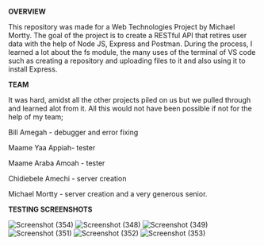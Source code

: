 **OVERVIEW**

This repository was made for a Web Technologies Project by Michael Mortty. The goal of the project is to create a RESTful API that retires user data with the help of Node JS, Express and Postman. During the process, I learned a lot about the fs module, the many uses of the terminal of VS code such as creating a repository and uploading files to it and also using it to install Express. 


**TEAM**

It was hard, amidst all the other projects piled on us but we pulled through and learned alot from it.
All this would not have been possible if not for the help of my team;

Bill Amegah - debugger and error fixing 

Maame Yaa Appiah- tester

Maame Araba Amoah - tester

Chidiebele Amechi - server creation

Michael Mortty -  server creation
and a very generous senior.


**TESTING SCREENSHOTS**

![Screenshot (354)](https://github.com/user-attachments/assets/b98667ce-bf01-45ca-a590-44ad92ca12cc)
![Screenshot (348)](https://github.com/user-attachments/assets/a3d803f9-31bb-481b-a561-711acab8b50b)
![Screenshot (349)](https://github.com/user-attachments/assets/8f9e5897-2a27-4ce7-9842-b1daccd8cf98)
![Screenshot (351)](https://github.com/user-attachments/assets/a9cb4be8-cbe9-4686-8ca7-385773881780)
![Screenshot (352)](https://github.com/user-attachments/assets/f70fce87-c883-4d8f-9b4e-23cbf8d0cc02)
![Screenshot (353)](https://github.com/user-attachments/assets/0bff3fc4-195b-4b86-bab9-ec0c52ce617e)
